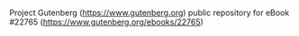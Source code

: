 Project Gutenberg (https://www.gutenberg.org) public repository for eBook #22765 (https://www.gutenberg.org/ebooks/22765)
